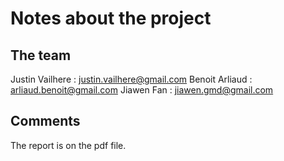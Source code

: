 # Notes about the project

## The team

Justin Vailhere : justin.vailhere@gmail.com
Benoit Arliaud : arliaud.benoit@gmail.com
Jiawen Fan : jiawen.gmd@gmail.com

## Comments

The report is on the pdf file.